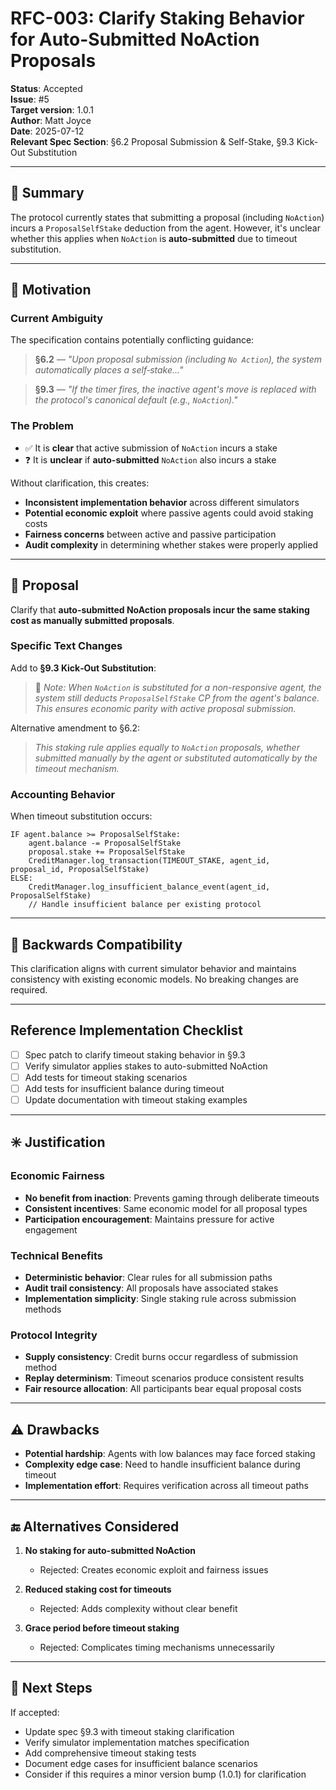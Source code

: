 # RFC-003: Clarify Staking Behavior for Auto-Submitted NoAction Proposals

**Status**: Accepted  
**Issue**: #5  
**Target version**: 1.0.1  
**Author**: Matt Joyce  
**Date**: 2025-07-12  
**Relevant Spec Section**: §6.2 Proposal Submission & Self-Stake, §9.3 Kick-Out Substitution  

---

## 📌 Summary

The protocol currently states that submitting a proposal (including `NoAction`) incurs a `ProposalSelfStake` deduction from the agent. However, it's unclear whether this applies when `NoAction` is **auto-submitted** due to timeout substitution.

---

## 🎯 Motivation

### Current Ambiguity

The specification contains potentially conflicting guidance:

> **§6.2** — *"Upon proposal submission (including `No Action`), the system automatically places a self‑stake..."*

> **§9.3** — *"If the timer fires, the inactive agent's move is replaced with the protocol's canonical default (e.g., `NoAction`)."*

### The Problem

- ✅ It is **clear** that active submission of `NoAction` incurs a stake
- ❓ It is **unclear** if **auto-submitted** `NoAction` also incurs a stake

Without clarification, this creates:
- **Inconsistent implementation behavior** across different simulators
- **Potential economic exploit** where passive agents could avoid staking costs
- **Fairness concerns** between active and passive participation
- **Audit complexity** in determining whether stakes were properly applied

---

## 📜 Proposal

Clarify that **auto-submitted NoAction proposals incur the same staking cost as manually submitted proposals**.

### Specific Text Changes

Add to **§9.3 Kick‑Out Substitution**:

> 📎 *Note: When `NoAction` is substituted for a non-responsive agent, the system still deducts `ProposalSelfStake` CP from the agent's balance. This ensures economic parity with active proposal submission.*

Alternative amendment to §6.2:

> *This staking rule applies equally to `NoAction` proposals, whether submitted manually by the agent or substituted automatically by the timeout mechanism.*

### Accounting Behavior

When timeout substitution occurs:
```
IF agent.balance >= ProposalSelfStake:
    agent.balance -= ProposalSelfStake
    proposal.stake += ProposalSelfStake
    CreditManager.log_transaction(TIMEOUT_STAKE, agent_id, proposal_id, ProposalSelfStake)
ELSE:
    CreditManager.log_insufficient_balance_event(agent_id, ProposalSelfStake)
    // Handle insufficient balance per existing protocol
```

---

## 🔄 Backwards Compatibility

This clarification aligns with current simulator behavior and maintains consistency with existing economic models. No breaking changes are required.

---

## Reference Implementation Checklist

- [ ] Spec patch to clarify timeout staking behavior in §9.3
- [ ] Verify simulator applies stakes to auto-submitted NoAction
- [ ] Add tests for timeout staking scenarios  
- [ ] Add tests for insufficient balance during timeout
- [ ] Update documentation with timeout staking examples

---

## ✳️ Justification

### Economic Fairness
- **No benefit from inaction**: Prevents gaming through deliberate timeouts
- **Consistent incentives**: Same economic model for all proposal types
- **Participation encouragement**: Maintains pressure for active engagement

### Technical Benefits
- **Deterministic behavior**: Clear rules for all submission paths
- **Audit trail consistency**: All proposals have associated stakes
- **Implementation simplicity**: Single staking rule across submission methods

### Protocol Integrity
- **Supply consistency**: Credit burns occur regardless of submission method
- **Replay determinism**: Timeout scenarios produce consistent results
- **Fair resource allocation**: All participants bear equal proposal costs

---

## ⚠️ Drawbacks

- **Potential hardship**: Agents with low balances may face forced staking
- **Complexity edge case**: Need to handle insufficient balance during timeout
- **Implementation effort**: Requires verification across all timeout paths

---

## 🔚 Alternatives Considered

1. **No staking for auto-submitted NoAction**
   - Rejected: Creates economic exploit and fairness issues
   
2. **Reduced staking cost for timeouts**
   - Rejected: Adds complexity without clear benefit
   
3. **Grace period before timeout staking**
   - Rejected: Complicates timing mechanisms unnecessarily

---

## 📆 Next Steps

If accepted:
- Update spec §9.3 with timeout staking clarification
- Verify simulator implementation matches specification  
- Add comprehensive timeout staking tests
- Document edge cases for insufficient balance scenarios
- Consider if this requires a minor version bump (1.0.1) for clarification